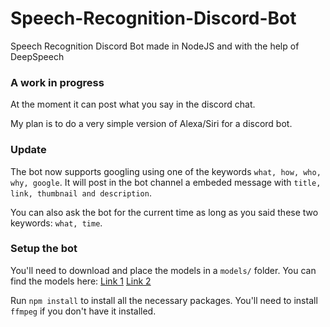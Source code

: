# Speech-Recognition-Discord-Bot

Speech Recognition Discord Bot made in NodeJS and with the help of DeepSpeech

### A work in progress

At the moment it can post what you say in the discord chat.

My plan is to do a very simple version of Alexa/Siri for a discord bot.

### Update

The bot now supports googling using one of the keywords `what, how, who, why, google`. It will post in the bot channel
a embeded message with `title, link, thumbnail and description`.

You can also ask the bot for the current time as long as you said these two keywords: `what, time`.

### Setup the bot

You'll need to download and place the models in a `models/` folder.
You can find the models here:
[Link 1](https://github.com/mozilla/DeepSpeech/releases/download/v0.9.3/deepspeech-0.9.3-models.pbmm)
[Link 2](https://github.com/mozilla/DeepSpeech/releases/download/v0.9.3/deepspeech-0.9.3-models.scorer)

Run `npm install` to install all the necessary packages.
You'll need to install `ffmpeg` if you don't have it installed.

